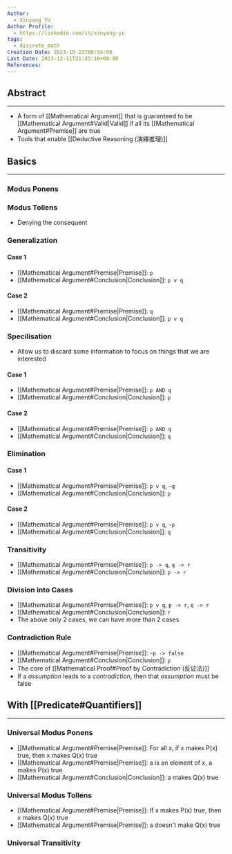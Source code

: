 ```yaml
---
Author:
  - Xinyang YU
Author Profile:
  - https://linkedin.com/in/xinyang-yu
tags:
  - discrete_math
Creation Date: 2023-10-23T08:54:00
Last Date: 2023-12-11T21:43:16+08:00
References: 
---
```

## Abstract
---
- A form of [[Mathematical Argument]] that is guaranteed to be [[Mathematical Argument#Valid|Valid]] if all its [[Mathematical Argument#Premise]] are true
- Tools that enable [[Deductive Reasoning (演繹推理)]]


## Basics
---
### Modus Ponens
### Modus Tollens
- Denying the consequent
### Generalization
#### Case 1
- [[Mathematical Argument#Premise|Premise]]: `p`
- [[Mathematical Argument#Conclusion|Conclusion]]: `p v q`
#### Case 2
- [[Mathematical Argument#Premise|Premise]]: `q`
- [[Mathematical Argument#Conclusion|Conclusion]]: `p v q`
### Specilisation 
- Allow us to discard some information to focus on things that we are interested
#### Case 1
- [[Mathematical Argument#Premise|Premise]]: `p AND q` 
- [[Mathematical Argument#Conclusion|Conclusion]]: `p`
#### Case 2
- [[Mathematical Argument#Premise|Premise]]: `p AND q`
- [[Mathematical Argument#Conclusion|Conclusion]]: `q`
### Elimination
#### Case 1
- [[Mathematical Argument#Premise|Premise]]: `p v q`, `~q`
- [[Mathematical Argument#Conclusion|Conclusion]]: `p`
#### Case 2
- [[Mathematical Argument#Premise|Premise]]: `p v q`, `~p`
- [[Mathematical Argument#Conclusion|Conclusion]]: `q`
### Transitivity
- [[Mathematical Argument#Premise|Premise]]: `p -> q`, `q -> r`
- [[Mathematical Argument#Conclusion|Conclusion]]: `p -> r`
### Division into Cases
- [[Mathematical Argument#Premise|Premise]]: `p v q`, `p -> r`, `q -> r`
- [[Mathematical Argument#Conclusion|Conclusion]]: `r`
- The above only 2 cases, we can have more than 2 cases
### Contradiction Rule
- [[Mathematical Argument#Premise|Premise]]: `~p -> false`
- [[Mathematical Argument#Conclusion|Conclusion]]: `p`
- The core of [[Mathematical Proof#Proof by Contradiction (反证法)]]
- If a *assumption* leads to a *contradiction*, then that *assumption* must be false

## With [[Predicate#Quantifiers]]
---
### Universal Modus Ponens
- [[Mathematical Argument#Premise|Premise]]: For all x, if x makes P(x) true, then x makes Q(x) true
- [[Mathematical Argument#Premise|Premise]]: a is an element of x, a makes P(x) true
- [[Mathematical Argument#Conclusion|Conclusion]]: a makes Q(x) true
### Universal Modus Tollens
- [[Mathematical Argument#Premise|Premise]]: If x makes P(x) true, then x makes Q(x) true
- [[Mathematical Argument#Premise|Premise]]: a doesn't make Q(x) true
### Universal Transitivity